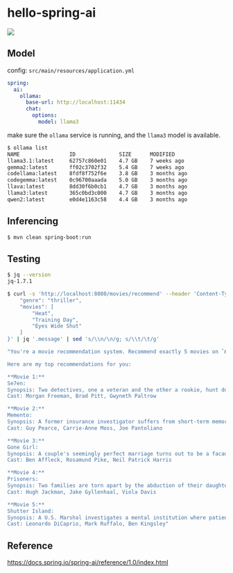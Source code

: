 # hello-spring-ai

![](https://images.ctfassets.net/mnrwi97vnhts/3Q5FXZrrY37SmOkOqyc7r6/1f47075ab3df565fd6402473a2514045/Restored_Spring_AI__1_.jpg)

## Model

config: `src/main/resources/application.yml`

```yaml
spring:
  ai:
    ollama:
      base-url: http://localhost:11434
      chat:
        options:
          model: llama3
```

make sure the `ollama` service is running, and the `llama3` model is available.

```sh
$ ollama list
NAME                ID              SIZE      MODIFIED
llama3.1:latest     62757c860e01    4.7 GB    7 weeks ago
gemma2:latest       ff02c3702f32    5.4 GB    7 weeks ago
codellama:latest    8fdf8f752f6e    3.8 GB    3 months ago
codegemma:latest    0c96700aaada    5.0 GB    3 months ago
llava:latest        8dd30f6b0cb1    4.7 GB    3 months ago
llama3:latest       365c0bd3c000    4.7 GB    3 months ago
qwen2:latest        e0d4e1163c58    4.4 GB    3 months ago
```

## Inferencing

```sh
$ mvn clean spring-boot:run
```

## Testing

```sh
$ jq --version
jq-1.7.1
```

```sh
$ curl -s 'http://localhost:8080/movies/recommend' --header 'Content-Type: application/json' --data '{
    "genre": "thriller",
    "movies": [
        "Heat",
        "Training Day",
        "Eyes Wide Shut"
    ]
}' | jq '.message' | sed 's/\\n/\n/g; s/\\t/\t/g'

"You're a movie recommendation system. Recommend exactly 5 movies on `movie_genre`=thriller.

Here are my top recommendations for you:

**Movie 1:**
Se7en:
Synopsis: Two detectives, one a veteran and the other a rookie, hunt down a serial killer who is using the seven deadly sins as a motif for his murders.
Cast: Morgan Freeman, Brad Pitt, Gwyneth Paltrow

**Movie 2:**
Memento:
Synopsis: A former insurance investigator suffers from short-term memory loss and sets out to avenge his wife's murder, using a system of tattoos and notes to hunt down her killer.
Cast: Guy Pearce, Carrie-Anne Moss, Joe Pantoliano

**Movie 3:**
Gone Girl:
Synopsis: A couple's seemingly perfect marriage turns out to be a facade when the wife goes missing, and the husband becomes the prime suspect in her disappearance.
Cast: Ben Affleck, Rosamund Pike, Neil Patrick Harris

**Movie 4:**
Prisoners:
Synopsis: Two families are torn apart by the abduction of their daughters, leading the desperate fathers to take matters into their own hands and seek justice.
Cast: Hugh Jackman, Jake Gyllenhaal, Viola Davis

**Movie 5:**
Shutter Island:
Synopsis: A U.S. Marshal investigates a mental institution where patients have been mysteriously disappearing, but he soon discovers that his own sanity is at stake.
Cast: Leonardo DiCaprio, Mark Ruffalo, Ben Kingsley"
```

## Reference

<https://docs.spring.io/spring-ai/reference/1.0/index.html>
